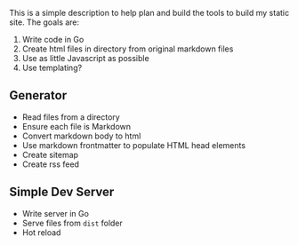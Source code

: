 This is a simple description to help plan and build the tools to build my static site. The goals are: 
1. Write code in Go
2. Create html files in directory from original markdown files
3. Use as little Javascript as possible
4. Use templating?


## Generator
* Read files from a directory
* Ensure each file is Markdown
* Convert markdown body to html
* Use markdown frontmatter to populate HTML head elements
* Create sitemap
* Create rss feed

## Simple Dev Server
* Write server in Go
* Serve files from `dist` folder
* Hot reload 